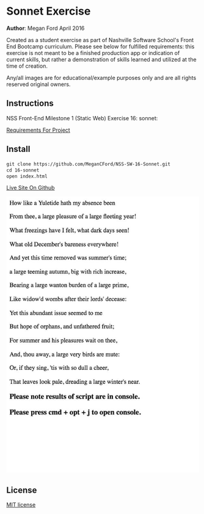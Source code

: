 # Sonnet Exercise

**Author**: Megan Ford April 2016 


Created as a student exercise as part of Nashville Software School's Front End Bootcamp curriculum. Please see below for fulfilled requirements: this exercise is not meant to be a finished production app or indication of current skills, but rather a demonstration of skills learned and utilized at the time of creation.


Any/all images are for educational/example purposes only and are all rights reserved original owners. 


## Instructions


NSS Front-End Milestone 1 (Static Web) Exercise 16: sonnet: 


[Requirements For Project](https://github.com/nashville-software-school/front-end-milestones/blob/master/2-the-static-web/exercises/SW_JS_SONNET.md)



## Install


``` 
git clone https://github.com/MeganCFord/NSS-SW-16-Sonnet.git
cd 16-sonnet
open index.html
```

[Live Site On Github](http://megancford.github.io/NSS-SW-16-Sonnet)


![screenshot](sonnet-screenshot.jpg)


## License 


[MIT license](LICENSE.md)

